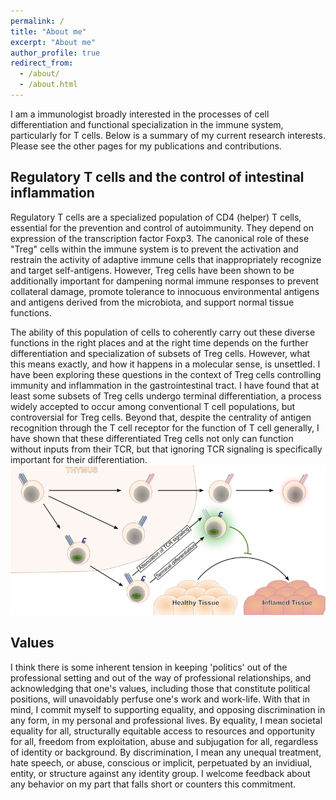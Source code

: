 ```yaml
---
permalink: /
title: "About me"
excerpt: "About me"
author_profile: true
redirect_from: 
  - /about/
  - /about.html
---
```

I am a immunologist broadly interested in the processes of cell differentiation and functional specialization in the immune system, particularly for T cells. Below is a summary of my current research interests. Please see the other pages for my publications and contributions.

Regulatory T cells and the control of intestinal inflammation
----
Regulatory T cells are a specialized population of CD4 (helper) T cells, essential for the prevention and control of autoimmunity. They depend on expression of the transcription factor Foxp3. The canonical role of these "Treg" cells within the immune system is to prevent the activation and restrain the activity of adaptive immune cells that inappropriately recognize and target self-antigens. However, Treg cells have been shown to be additionally important for dampening normal immune responses to prevent collateral damage, promote tolerance to innocuous environmental antigens and antigens derived from the microbiota, and support normal tissue functions.

The ability of this population of cells to coherently carry out these diverse functions in the right places and at the right time depends on the further differentiation and specialization of subsets of Treg cells. However, what this means exactly, and how it happens in a molecular sense, is unsettled. I have been exploring these questions in the context of Treg cells controlling immunity and inflammation in the gastrointestinal tract. I have found that at least some subsets of Treg cells undergo terminal differentiation, a process widely accepted to occur among conventional T cell populations, but controversial for Treg cells. Beyond that, despite the centrality of antigen recognition through the T cell receptor for the function of T cell generally, I have shown that these differentiated Treg cells not only can function without inputs from their TCR, but that ignoring TCR signaling is specifically important for their differentiation.
![Graphical summary I](/images/tregs_summary.png)


Values
------
I think there is some inherent tension in keeping 'politics' out of the professional setting and out of the way of professional relationships, and acknowledging that one's values, including those that constitute political positions, will unavoidably perfuse one's work and work-life. With that in mind, I commit myself to supporting equality, and opposing discrimination in any form, in my personal and professional lives. By equality, I mean societal equality for all, structurally equitable access to resources and opportunity for all, freedom from exploitation, abuse and subjugation for all, regardless of identity or background. By discrimination, I mean any unequal treatment, hate speech, or abuse, conscious or implicit, perpetuated by an invidiual, entity, or structure against any identity group. I welcome feedback about any behavior on my part that falls short or counters this commitment.
